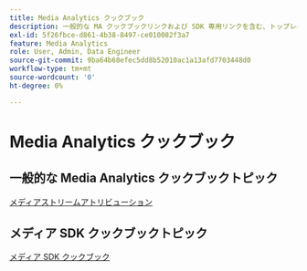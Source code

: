 ```yaml
---
title: Media Analytics クックブック
description: 一般的な MA クックブックリンクおよび SDK 専用リンクを含む、トップレベルクックブックページです。
exl-id: 5f26fbce-d861-4b38-8497-ce010082f3a7
feature: Media Analytics
role: User, Admin, Data Engineer
source-git-commit: 9ba64b68efec5dd8b52010ac1a13afd7703448d0
workflow-type: tm+mt
source-wordcount: '0'
ht-degree: 0%

---
```


# Media Analytics クックブック

## 一般的な Media Analytics クックブックトピック

[メディアストリームアトリビューション](/help/use-cases/media-analytics-cookbook/media-dimensions.md)

## メディア SDK クックブックトピック

[メディア SDK クックブック](/help/use-cases/cookbook/sdk-cookbook-overview.md)
